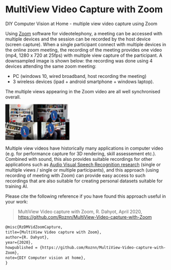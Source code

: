 # MultiView Video Capture with Zoom

DIY Computer Vision at Home  -  multiple view video capture using Zoom

Using [Zoom](https://zoom.us/) software for videotelephony, a meeting can be accessed with multiple devices 
and the session can be recorded by the host device (screen capture). When a single participant connect with multiple devices in the online zoom meeting, the recording of the meeting provides one video (mp4, 1280 x 720 at 25fps) with  multiple view capture of the participant. 
A downsampled image is shown below: the recording was done using 4 devices attending the same zoom meeting:  
- PC (windows 10, wired broadband, host recording the meeting) 
- 3 wireless devices (ipad + android smartphone + windows laptop).  

The multiple views appearing in the Zoom video are  all well synchronised overall.

<img width="200" alt="multiple video video capture" src="ZoomImageppt.png">
 
Multiple view videos have historically many applications in computer video 
(e.g. for performance capture for 3D rendering, skill assessement etc.). Combined with sound, this also provides suitable recordings for other applications such as [Audio Visual Speech Recognition research](https://en.wikipedia.org/wiki/Audio-visual_speech_recognition) (single or multiple views / single or multiple participants), and this approach (using recording of meeting with Zoom)  can provide easy access to such recordings that are also suitable for  creating personal datasets suitable for training AI.

Please cite the following reference if you have found this approach useful in your work: 

> MultiView Video capture with Zoom, R. Dahyot, April 2020, https://github.com/Roznn/MultiView-Video-capture-with-Zoom

```
@misc{RzDMVidZoomCapture,
title={MultiView Video capture with Zoom},
author={R. Dahyot},
year={2020},
howpublished = {https://github.com/Roznn/MultiView-Video-capture-with-Zoom},
note={DIY Computer vision at home},
}
```

   




